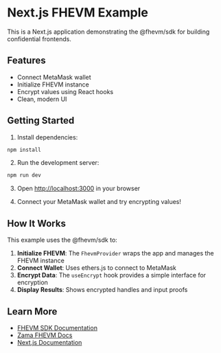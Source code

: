 # Next.js FHEVM Example

This is a Next.js application demonstrating the @fhevm/sdk for building confidential frontends.

## Features

- Connect MetaMask wallet
- Initialize FHEVM instance
- Encrypt values using React hooks
- Clean, modern UI

## Getting Started

1. Install dependencies:

```bash
npm install
```

2. Run the development server:

```bash
npm run dev
```

3. Open [http://localhost:3000](http://localhost:3000) in your browser

4. Connect your MetaMask wallet and try encrypting values!

## How It Works

This example uses the @fhevm/sdk to:

1. **Initialize FHEVM**: The `FhevmProvider` wraps the app and manages the FHEVM instance
2. **Connect Wallet**: Uses ethers.js to connect to MetaMask
3. **Encrypt Data**: The `useEncrypt` hook provides a simple interface for encryption
4. **Display Results**: Shows encrypted handles and input proofs

## Learn More

- [FHEVM SDK Documentation](../../packages/fhevm-sdk/README.md)
- [Zama FHEVM Docs](https://docs.zama.ai/fhevm)
- [Next.js Documentation](https://nextjs.org/docs)
